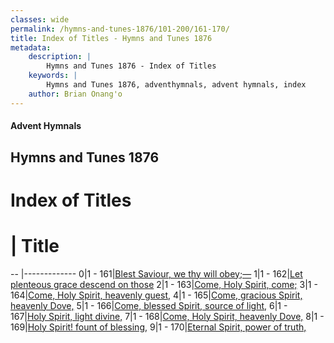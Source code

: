 ```yaml
---
classes: wide
permalink: /hymns-and-tunes-1876/101-200/161-170/
title: Index of Titles - Hymns and Tunes 1876
metadata:
    description: |
        Hymns and Tunes 1876 - Index of Titles
    keywords: |
        Hymns and Tunes 1876, adventhymnals, advent hymnals, index
    author: Brian Onang'o
---
```


#### Advent Hymnals

## Hymns and Tunes 1876

# Index of Titles
# | Title                        
-- |-------------
0|1 - 161|[Blest Saviour, we thy will obey;—](/101-200/161-170/01.Blest-Saviour,-we-thy-will-obey;—)
1|1 - 162|[Let plenteous grace descend on those](/101-200/161-170/02.Let-plenteous-grace-descend-on-those)
2|1 - 163|[Come, Holy Spirit, come;](/101-200/161-170/03.Come,-Holy-Spirit,-come;)
3|1 - 164|[Come, Holy Spirit, heavenly guest,](/101-200/161-170/04.Come,-Holy-Spirit,-heavenly-guest,)
4|1 - 165|[Come, gracious Spirit, heavenly Dove,](/101-200/161-170/05.Come,-gracious-Spirit,-heavenly-Dove,)
5|1 - 166|[Come, blessed Spirit, source of light,](/101-200/161-170/06.Come,-blessed-Spirit,-source-of-light,)
6|1 - 167|[Holy Spirit, light divine,](/101-200/161-170/07.Holy-Spirit,-light-divine,)
7|1 - 168|[Come, Holy Spirit, heavenly Dove,](/101-200/161-170/08.Come,-Holy-Spirit,-heavenly-Dove,)
8|1 - 169|[Holy Spirit! fount of blessing,](/101-200/161-170/09.Holy-Spirit!-fount-of-blessing,)
9|1 - 170|[Eternal Spirit, power of truth,](/101-200/161-170/10.Eternal-Spirit,-power-of-truth,)